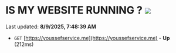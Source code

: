 # IS MY WEBSITE RUNNING ? [![](https://img.shields.io/static/v1?label=Sponsor&message=%E2%9D%A4&logo=GitHub&color=%23fe8e86)](https://github.com/sponsors/Youssef-Lehmam)

Last updated: **8/9/2025, 7:48:39 AM**

- `GET` [https://youssefservice.me](https://youssefservice.me) - **Up** (212ms)
